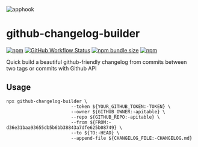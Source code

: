 
![apphook](https://socialify.git.ci/apitable/github-changelog-builder/image?description=1&font=Inter&language=1&name=1&pattern=Diagonal%20Stripes&stargazers=1&theme=Dark)

# github-changelog-builder 

[![npm](https://img.shields.io/npm/v/github-changelog-builder)](https://www.npmjs.com/package/github-changelog-builder)
[![GitHub Workflow Status](https://img.shields.io/github/workflow/status/apitable/github-changelog-builder/npm-publish)](https://github.com/apitable/github-changelog-builder/actions)
[![npm bundle size](https://img.shields.io/bundlephobia/min/github-changelog-builder)](https://www.npmjs.com/package/github-changelog-builder)
[![npm](https://img.shields.io/npm/dm/github-changelog-builder)](https://www.npmjs.com/package/github-changelog-builder)


Quick build a beautiful github-friendly changelog from commits between two tags or commits with Github API


## Usage

```
npx github-changelog-builder \
                        --token ${YOUR_GITHUB_TOKEN:-TOKEN} \
                        --owner ${GITHUB_OWNER:-apitable} \
                        --repo ${GITHUB_REPO:-apitable} \
                        --from ${FROM:-d36e31baa93655db5b6bb38843a7dfe625b08749} \
                        --to ${TO:-HEAD} \
                        --append-file ${CHANGELOG_FILE:-CHANGELOG.md}
```